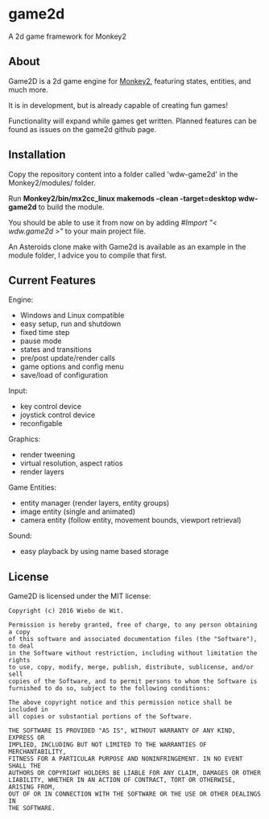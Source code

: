 # game2d
A 2d game framework for Monkey2

About
-------------------------------------------------------------------------------

Game2D is a 2d game engine for [Monkey2](https://github.com/blitz-research/monkey2), featuring states, entities, and much more.

It is in development, but is already capable of creating fun games!

Functionality will expand while games get written. Planned features can be found as issues on the game2d github page.

Installation
-------------------------------------------------------------------------------
Copy the repository content into a folder called 'wdw-game2d' in the Monkey2/modules/ folder.

Run __Monkey2/bin/mx2cc_linux makemods -clean -target=desktop wdw-game2d__ to build the module.

You should be able to use it from now on by adding _#Import "< wdw.game2d >"_ to your main project file.

An Asteroids clone make with Game2d is available as an example in the module folder, I advice you to compile that first.

Current Features
-------------------------------------------------------------------------------

Engine:

  * Windows and Linux compatible
  * easy setup, run and shutdown
  * fixed time step
  * pause mode
  * states and transitions
  * pre/post update/render calls
  * game options and config menu
  * save/load of configuration

Input:

  * key control device
  * joystick control device
  * reconfigable

Graphics:

  * render tweening
  * virtual resolution, aspect ratios
  * render layers

Game Entities:

  * entity manager (render layers, entity groups)
  * image entity (single and animated)
  * camera entity (follow entity, movement bounds, viewport retrieval)

Sound:

  * easy playback by using name based storage

License
-------------------------------------------------------------------------------

Game2D is licensed under the MIT license:

    Copyright (c) 2016 Wiebo de Wit.

    Permission is hereby granted, free of charge, to any person obtaining a copy
    of this software and associated documentation files (the "Software"), to deal
    in the Software without restriction, including without limitation the rights
    to use, copy, modify, merge, publish, distribute, sublicense, and/or sell
    copies of the Software, and to permit persons to whom the Software is
    furnished to do so, subject to the following conditions:

    The above copyright notice and this permission notice shall be included in
    all copies or substantial portions of the Software.

    THE SOFTWARE IS PROVIDED "AS IS", WITHOUT WARRANTY OF ANY KIND, EXPRESS OR
    IMPLIED, INCLUDING BUT NOT LIMITED TO THE WARRANTIES OF MERCHANTABILITY,
    FITNESS FOR A PARTICULAR PURPOSE AND NONINFRINGEMENT. IN NO EVENT SHALL THE
    AUTHORS OR COPYRIGHT HOLDERS BE LIABLE FOR ANY CLAIM, DAMAGES OR OTHER
    LIABILITY, WHETHER IN AN ACTION OF CONTRACT, TORT OR OTHERWISE, ARISING FROM,
    OUT OF OR IN CONNECTION WITH THE SOFTWARE OR THE USE OR OTHER DEALINGS IN
    THE SOFTWARE.
